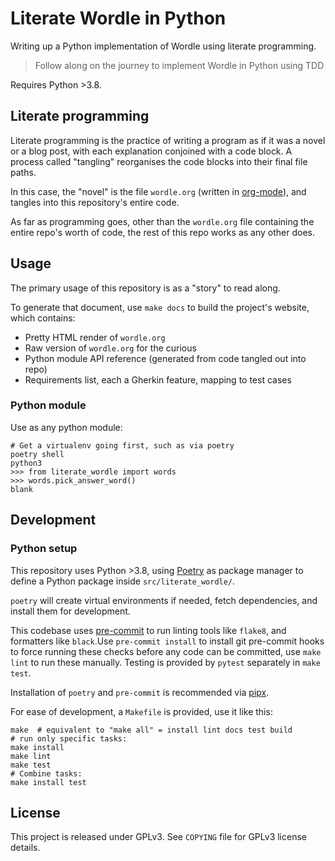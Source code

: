 # Literate Wordle in Python

Writing up a Python implementation of Wordle using literate programming.

> Follow along on the journey to implement Wordle in Python using TDD

Requires Python >3.8.

## Literate programming

Literate programming is the practice of writing a program as if it was a novel
or a blog post, with each explanation conjoined with a code block. A process
called "tangling" reorganises the code blocks into their final file paths.

In this case, the "novel" is the file `wordle.org` (written in [org-mode](https://orgmode.org)), and tangles into this repository's entire code.

As far as programming goes, other than the `wordle.org` file containing the
entire repo's worth of code, the rest of this repo works as any other does.

## Usage

The primary usage of this repository is as a "story" to read along.

To generate that document, use `make docs` to build the project's website, which contains:
- Pretty HTML render of `wordle.org`
- Raw version of `wordle.org` for the curious
- Python module API reference (generated from code tangled out into repo)
- Requirements list, each a Gherkin feature, mapping to test cases

### Python module

Use as any python module:

	# Get a virtualenv going first, such as via poetry
	poetry shell
	python3
	>>> from literate_wordle import words
	>>> words.pick_answer_word()
	blank

## Development

### Python setup

This repository uses Python >3.8, using [Poetry](https://python-poetry.org) as
package manager to define a Python package inside `src/literate_wordle/`.

`poetry` will create virtual environments if needed, fetch
dependencies, and install them for development.

This codebase uses [pre-commit](https://pre-commit.com) to run linting tools
like `flake8`, and formatters like `black`.Use `pre-commit install` to install
git pre-commit hooks to force running these checks before any code can be
committed, use `make lint` to run these manually. Testing is provided by
`pytest` separately in `make test`.

Installation of `poetry` and `pre-commit` is recommended via
[pipx](https://pypa.github.io/pipx/).


For ease of development, a `Makefile` is provided, use it like this:

	make  # equivalent to "make all" = install lint docs test build
	# run only specific tasks:
	make install
	make lint
	make test
	# Combine tasks:
	make install test

## License

This project is released under GPLv3. See `COPYING` file for GPLv3 license
details.
